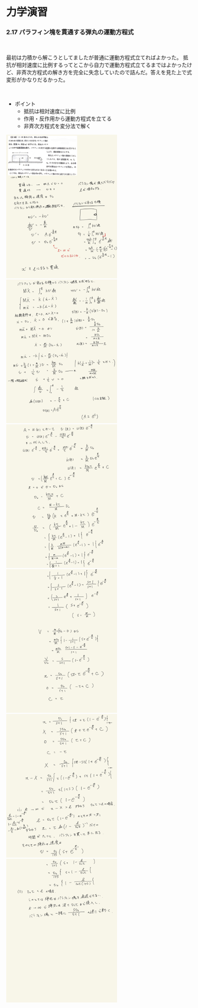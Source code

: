 <script type="text/javascript" async src="https://cdnjs.cloudflare.com/ajax/libs/mathjax/2.7.7/MathJax.js?config=TeX-MML-AM_CHTML">
</script>

<script type="text/x-mathjax-config">
 MathJax.Hub.Config({
 tex2jax: {
 inlineMath: [['$', '$'] ],
 displayMath: [ ['$$','$$'], ["\\[","\\]"] ]
 }
 });
</script>

# 力学演習
### 2.17 パラフィン塊を貫通する弾丸の運動方程式

<br>

最初は力積から解こうとしてましたが普通に運動方程式立てればよかった。
抵抗が相対速度に比例するってとこから自力で運動方程式立てるまではよかったけど、非斉次方程式の解き方を完全に失念していたので詰んだ。答えを見た上で式変形がかなりだるかった。

<br>

* ポイント
    * 抵抗は相対速度に比例
    * 作用・反作用から運動方程式を立てる
    * 非斉次方程式を変分法で解く


<img width="300" alt="rkigaku-43" src="./images/rikigaku-43.jpg">
<img width="300" alt="rkigaku-44" src="./images/rikigaku-44.jpg">
<img width="300" alt="rkigaku-45" src="./images/rikigaku-45.jpg">
<img width="300" alt="rkigaku-46" src="./images/rikigaku-46.jpg">
<img width="300" alt="rkigaku-47" src="./images/rikigaku-47.jpg">
<img width="300" alt="rkigaku-48" src="./images/rikigaku-48.jpg">